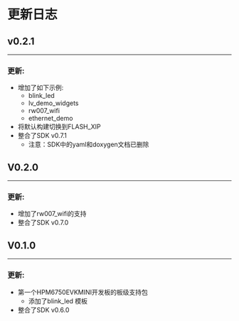 # 更新日志

## v0.2.1
***
### 更新:
- 增加了如下示例:
  - blink_led
  - lv_demo_widgets
  - rw007_wifi
  - ethernet_demo
- 将默认构建切换到FLASH_XIP
- 整合了SDK v0.7.1
    - 注意：SDK中的yaml和doxygen文档已删除

## V0.2.0
***
### 更新:
- 增加了rw007_wifi的支持
- 整合了SDK v0.7.0

## V0.1.0
***
### 更新:
- 第一个HPM6750EVKMINI开发板的板级支持包
  - 添加了blink_led 模板
- 整合了SDK v0.6.0
